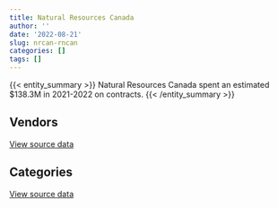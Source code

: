 ```yaml
---
title: Natural Resources Canada
author: ''
date: '2022-08-21'
slug: nrcan-rncan
categories: []
tags: []
---
```


<script src="/rmarkdown-libs/htmlwidgets/htmlwidgets.js"></script>
<link href="/rmarkdown-libs/datatables-css/datatables-crosstalk.css" rel="stylesheet" />
<script src="/rmarkdown-libs/datatables-binding/datatables.js"></script>
<script src="/rmarkdown-libs/jquery/jquery-3.6.0.min.js"></script>
<link href="/rmarkdown-libs/dt-core-bootstrap/css/dataTables.bootstrap.min.css" rel="stylesheet" />
<link href="/rmarkdown-libs/dt-core-bootstrap/css/dataTables.bootstrap.extra.css" rel="stylesheet" />
<script src="/rmarkdown-libs/dt-core-bootstrap/js/jquery.dataTables.min.js"></script>
<script src="/rmarkdown-libs/dt-core-bootstrap/js/dataTables.bootstrap.min.js"></script>
<link href="/rmarkdown-libs/crosstalk/css/crosstalk.min.css" rel="stylesheet" />
<script src="/rmarkdown-libs/crosstalk/js/crosstalk.min.js"></script>
<script src="/rmarkdown-libs/htmlwidgets/htmlwidgets.js"></script>
<link href="/rmarkdown-libs/datatables-css/datatables-crosstalk.css" rel="stylesheet" />
<script src="/rmarkdown-libs/datatables-binding/datatables.js"></script>
<script src="/rmarkdown-libs/jquery/jquery-3.6.0.min.js"></script>
<link href="/rmarkdown-libs/dt-core-bootstrap/css/dataTables.bootstrap.min.css" rel="stylesheet" />
<link href="/rmarkdown-libs/dt-core-bootstrap/css/dataTables.bootstrap.extra.css" rel="stylesheet" />
<script src="/rmarkdown-libs/dt-core-bootstrap/js/jquery.dataTables.min.js"></script>
<script src="/rmarkdown-libs/dt-core-bootstrap/js/dataTables.bootstrap.min.js"></script>
<link href="/rmarkdown-libs/crosstalk/css/crosstalk.min.css" rel="stylesheet" />
<script src="/rmarkdown-libs/crosstalk/js/crosstalk.min.js"></script>

{{< entity_summary >}}
Natural Resources Canada spent an estimated \$138.3M in 2021-2022 on contracts.
{{< /entity_summary >}}

## Vendors

<div id="htmlwidget-1" style="width:100%;height:auto;" class="datatables html-widget"></div>
<script type="application/json" data-for="htmlwidget-1">{"x":{"style":"bootstrap","filter":"none","vertical":false,"data":[["<a href=\"/vendors/4_office_automation/\">4 OFFICE AUTOMATION<\/a>","<a href=\"/vendors/49_solutions/\">49 SOLUTIONS<\/a>","<a href=\"/vendors/a_hundred_answers/\">A HUNDRED ANSWERS<\/a>","<a href=\"/vendors/ab_sciex/\">AB SCIEX<\/a>","<a href=\"/vendors/acart_communications/\">ACART COMMUNICATIONS<\/a>","<a href=\"/vendors/accenture/\">ACCENTURE<\/a>","<a href=\"/vendors/acosys_consulting_services/\">ACOSYS CONSULTING SERVICES<\/a>","<a href=\"/vendors/adga_group/\">ADGA GROUP<\/a>","<a href=\"/vendors/advanced_business_interiors/\">ADVANCED BUSINESS INTERIORS<\/a>","<a href=\"/vendors/advanced_chippewa_technologies/\">ADVANCED CHIPPEWA TECHNOLOGIES<\/a>","<a href=\"/vendors/aecom/\">AECOM<\/a>","<a href=\"/vendors/agilent/\">AGILENT<\/a>","<a href=\"/vendors/air_liquide_canada/\">AIR LIQUIDE CANADA<\/a>","<a href=\"/vendors/air_tindi/\">AIR TINDI<\/a>","<a href=\"/vendors/alpine_helicopters/\">ALPINE HELICOPTERS<\/a>","<a href=\"/vendors/als_canada/\">ALS CANADA<\/a>","<a href=\"/vendors/altis_human_resources/\">ALTIS HUMAN RESOURCES<\/a>","<a href=\"/vendors/amazon/\">AMAZON<\/a>","<a href=\"/vendors/ameresco_canada/\">AMERESCO CANADA<\/a>","<a href=\"/vendors/ansys_canada/\">ANSYS CANADA<\/a>","<a href=\"/vendors/aon_reed_stenhouse/\">AON REED STENHOUSE<\/a>","<a href=\"/vendors/applied_electonics/\">APPLIED ELECTONICS<\/a>","<a href=\"/vendors/apption/\">APPTION<\/a>","<a href=\"/vendors/arcadis_canada/\">ARCADIS CANADA<\/a>","<a href=\"/vendors/ari_financial_services/\">ARI FINANCIAL SERVICES<\/a>","<a href=\"/vendors/artemp_personnel_services/\">ARTEMP PERSONNEL SERVICES<\/a>","<a href=\"/vendors/asokan_business_interiors/\">ASOKAN BUSINESS INTERIORS<\/a>","<a href=\"/vendors/atco/\">ATCO<\/a>","<a href=\"/vendors/avi_spl_canada/\">AVI SPL CANADA<\/a>","<a href=\"/vendors/avjet_holding/\">AVJET HOLDING<\/a>","<a href=\"/vendors/banfield_seguin/\">BANFIELD SEGUIN<\/a>","<a href=\"/vendors/bdo_canada/\">BDO CANADA<\/a>","<a href=\"/vendors/beckman_coulter_canada/\">BECKMAN COULTER CANADA<\/a>","<a href=\"/vendors/bell_canada/\">BELL CANADA<\/a>","<a href=\"/vendors/blumetric_environmental/\">BLUMETRIC ENVIRONMENTAL<\/a>","<a href=\"/vendors/bmt_fleet_technology/\">BMT FLEET TECHNOLOGY<\/a>","<a href=\"/vendors/bouthillette_parizeau/\">BOUTHILLETTE PARIZEAU<\/a>","<a href=\"/vendors/brandt_tractor/\">BRANDT TRACTOR<\/a>","<a href=\"/vendors/bruker/\">BRUKER<\/a>","<a href=\"/vendors/bureau_veritas_canada/\">BUREAU VERITAS CANADA<\/a>","<a href=\"/vendors/c_core/\">C CORE<\/a>","<a href=\"/vendors/cache_computer_consulting/\">CACHE COMPUTER CONSULTING<\/a>","<a href=\"/vendors/calian/\">CALIAN<\/a>","<a href=\"/vendors/campbell_scientific_canada/\">CAMPBELL SCIENTIFIC CANADA<\/a>","<a href=\"/vendors/canada_post/\">CANADA POST<\/a>","<a href=\"/vendors/canadian_corps_of_commissionaires/\">CANADIAN CORPS OF COMMISSIONAIRES<\/a>","<a href=\"/vendors/canadian_helicopters/\">CANADIAN HELICOPTERS<\/a>","<a href=\"/vendors/canadian_north/\">CANADIAN NORTH<\/a>","<a href=\"/vendors/canadian_red_cross/\">CANADIAN RED CROSS<\/a>","<a href=\"/vendors/canadian_standards_association/\">CANADIAN STANDARDS ASSOCIATION<\/a>","<a href=\"/vendors/canon/\">CANON<\/a>","<a href=\"/vendors/cansel_survey_equipment/\">CANSEL SURVEY EQUIPMENT<\/a>","<a href=\"/vendors/carahsoft_technology/\">CARAHSOFT TECHNOLOGY<\/a>","<a href=\"/vendors/carleton_university/\">CARLETON UNIVERSITY<\/a>","<a href=\"/vendors/cbci_telecom/\">CBCI TELECOM<\/a>","<a href=\"/vendors/cdw_canada/\">CDW CANADA<\/a>","<a href=\"/vendors/cgi/\">CGI<\/a>","<a href=\"/vendors/charron_human_resources/\">CHARRON HUMAN RESOURCES<\/a>","<a href=\"/vendors/chubb_edwards/\">CHUBB EDWARDS<\/a>","<a href=\"/vendors/cistel_technology/\">CISTEL TECHNOLOGY<\/a>","<a href=\"/vendors/click_networks/\">CLICK NETWORKS<\/a>","<a href=\"/vendors/cnw_group/\">CNW GROUP<\/a>","<a href=\"/vendors/cofomo/\">COFOMO<\/a>","<a href=\"/vendors/colliers_project_leaders/\">COLLIERS PROJECT LEADERS<\/a>","<a href=\"/vendors/concept_controls/\">CONCEPT CONTROLS<\/a>","<a href=\"/vendors/contract_community/\">CONTRACT COMMUNITY<\/a>","<a href=\"/vendors/coradix_technology_consulting/\">CORADIX TECHNOLOGY CONSULTING<\/a>","<a href=\"/vendors/cossette_communications/\">COSSETTE COMMUNICATIONS<\/a>","<a href=\"/vendors/cpcs_transcom/\">CPCS TRANSCOM<\/a>","<a href=\"/vendors/csdc_systems/\">CSDC SYSTEMS<\/a>","<a href=\"/vendors/d4is_solutions/\">D4IS SOLUTIONS<\/a>","<a href=\"/vendors/dalhousie_university/\">DALHOUSIE UNIVERSITY<\/a>","<a href=\"/vendors/dalian_enterprises/\">DALIAN ENTERPRISES<\/a>","<a href=\"/vendors/dasco_equipment/\">DASCO EQUIPMENT<\/a>","<a href=\"/vendors/decisive_technologies/\">DECISIVE TECHNOLOGIES<\/a>","<a href=\"/vendors/dell_computer/\">DELL COMPUTER<\/a>","<a href=\"/vendors/deloitte_and_touche/\">DELOITTE AND TOUCHE<\/a>","<a href=\"/vendors/dew_engineering/\">DEW ENGINEERING<\/a>","<a href=\"/vendors/dillon_consulting/\">DILLON CONSULTING<\/a>","<a href=\"/vendors/dnr_consulting_group/\">DNR CONSULTING GROUP<\/a>","<a href=\"/vendors/donna_cona/\">DONNA CONA<\/a>","<a href=\"/vendors/dst_consulting_engineers/\">DST CONSULTING ENGINEERS<\/a>","<a href=\"/vendors/dynabook_canada/\">DYNABOOK CANADA<\/a>","<a href=\"/vendors/dynamic_personnel_consultants/\">DYNAMIC PERSONNEL CONSULTANTS<\/a>","<a href=\"/vendors/eagle_professional_resources/\">EAGLE PROFESSIONAL RESOURCES<\/a>","<a href=\"/vendors/eastpoint_engineering/\">EASTPOINT ENGINEERING<\/a>","<a href=\"/vendors/ebsco_canada/\">EBSCO CANADA<\/a>","<a href=\"/vendors/eclipsys_solutions/\">ECLIPSYS SOLUTIONS<\/a>","<a href=\"/vendors/ecole_de_langues_abce/\">ECOLE DE LANGUES ABCE<\/a>","<a href=\"/vendors/ecole_de_langues_la_cite/\">ECOLE DE LANGUES LA CITE<\/a>","<a href=\"/vendors/ekos_research_associates/\">EKOS RESEARCH ASSOCIATES<\/a>","<a href=\"/vendors/elsevier/\">ELSEVIER<\/a>","<a href=\"/vendors/empowered_networks/\">EMPOWERED NETWORKS<\/a>","<a href=\"/vendors/englobe/\">ENGLOBE<\/a>","<a href=\"/vendors/entrust/\">ENTRUST<\/a>","<a href=\"/vendors/environics_research_group/\">ENVIRONICS RESEARCH GROUP<\/a>","<a href=\"/vendors/eperformance/\">EPERFORMANCE<\/a>","<a href=\"/vendors/ernst_young/\">ERNST YOUNG<\/a>","<a href=\"/vendors/esbe_scientific_industries/\">ESBE SCIENTIFIC INDUSTRIES<\/a>","<a href=\"/vendors/esri/\">ESRI<\/a>","<a href=\"/vendors/excel_human_resources/\">EXCEL HUMAN RESOURCES<\/a>","<a href=\"/vendors/exp_services/\">EXP SERVICES<\/a>","<a href=\"/vendors/factiva/\">FACTIVA<\/a>","<a href=\"/vendors/fast_forward_french/\">FAST FORWARD FRENCH<\/a>","<a href=\"/vendors/fast_track_staffing/\">FAST TRACK STAFFING<\/a>","<a href=\"/vendors/fca_canada/\">FCA CANADA<\/a>","<a href=\"/vendors/federal_express_canada/\">FEDERAL EXPRESS CANADA<\/a>","<a href=\"/vendors/felix_technology/\">FELIX TECHNOLOGY<\/a>","<a href=\"/vendors/first_air/\">FIRST AIR<\/a>","<a href=\"/vendors/flight_fuels/\">FLIGHT FUELS<\/a>","<a href=\"/vendors/fmc_professionals/\">FMC PROFESSIONALS<\/a>","<a href=\"/vendors/ford_motor_company/\">FORD MOTOR COMPANY<\/a>","<a href=\"/vendors/fsc/\">FSC<\/a>","<a href=\"/vendors/fujitsu/\">FUJITSU<\/a>","<a href=\"/vendors/gamble_technologies/\">GAMBLE TECHNOLOGIES<\/a>","<a href=\"/vendors/gartner/\">GARTNER<\/a>","<a href=\"/vendors/gateway_mechanical_services/\">GATEWAY MECHANICAL SERVICES<\/a>","<a href=\"/vendors/gc_strategies/\">GC STRATEGIES<\/a>","<a href=\"/vendors/general_motors/\">GENERAL MOTORS<\/a>","<a href=\"/vendors/genesis_integration/\">GENESIS INTEGRATION<\/a>","<a href=\"/vendors/genome_quebec/\">GENOME QUEBEC<\/a>","<a href=\"/vendors/getinge_canada/\">GETINGE CANADA<\/a>","<a href=\"/vendors/gfl_environmental/\">GFL ENVIRONMENTAL<\/a>","<a href=\"/vendors/ghd/\">GHD<\/a>","<a href=\"/vendors/gilmore_reproductions/\">GILMORE REPRODUCTIONS<\/a>","<a href=\"/vendors/glasshouse_systems/\">GLASSHOUSE SYSTEMS<\/a>","<a href=\"/vendors/global_knowledge/\">GLOBAL KNOWLEDGE<\/a>","<a href=\"/vendors/global_total_office/\">GLOBAL TOTAL OFFICE<\/a>","<a href=\"/vendors/global_upholstery/\">GLOBAL UPHOLSTERY<\/a>","<a href=\"/vendors/golder_associates/\">GOLDER ASSOCIATES<\/a>","<a href=\"/vendors/goss_gilroy/\">GOSS GILROY<\/a>","<a href=\"/vendors/grand_toy/\">GRAND TOY<\/a>","<a href=\"/vendors/graybridge_international_consulting/\">GRAYBRIDGE INTERNATIONAL CONSULTING<\/a>","<a href=\"/vendors/great_slave_helicopters/\">GREAT SLAVE HELICOPTERS<\/a>","<a href=\"/vendors/h_h_construction/\">H H CONSTRUCTION<\/a>","<a href=\"/vendors/harnois_energies/\">HARNOIS ENERGIES<\/a>","<a href=\"/vendors/hatch/\">HATCH<\/a>","<a href=\"/vendors/haworth/\">HAWORTH<\/a>","<a href=\"/vendors/hewlett_packard/\">HEWLETT PACKARD<\/a>","<a href=\"/vendors/hitachi_data_systems/\">HITACHI DATA SYSTEMS<\/a>","<a href=\"/vendors/honeywell/\">HONEYWELL<\/a>","<a href=\"/vendors/horizant/\">HORIZANT<\/a>","<a href=\"/vendors/hoskin_scientific/\">HOSKIN SCIENTIFIC<\/a>","<a href=\"/vendors/hubspoke/\">HUBSPOKE<\/a>","<a href=\"/vendors/hypertec/\">HYPERTEC<\/a>","<a href=\"/vendors/ibiska_telecom/\">IBISKA TELECOM<\/a>","<a href=\"/vendors/ibm_canada/\">IBM CANADA<\/a>","<a href=\"/vendors/ifathom/\">IFATHOM<\/a>","<a href=\"/vendors/ihs_global/\">IHS GLOBAL<\/a>","<a href=\"/vendors/iic_technologies/\">IIC TECHNOLOGIES<\/a>","<a href=\"/vendors/imp_group/\">IMP GROUP<\/a>","<a href=\"/vendors/info_tech_research_group/\">INFO TECH RESEARCH GROUP<\/a>","<a href=\"/vendors/integra_networks/\">INTEGRA NETWORKS<\/a>","<a href=\"/vendors/interactive_audio_visual/\">INTERACTIVE AUDIO VISUAL<\/a>","<a href=\"/vendors/intergraph_canada/\">INTERGRAPH CANADA<\/a>","<a href=\"/vendors/ipss/\">IPSS<\/a>","<a href=\"/vendors/iron_mountain/\">IRON MOUNTAIN<\/a>","<a href=\"/vendors/itex/\">ITEX<\/a>","<a href=\"/vendors/j_l_richards_associates/\">J L RICHARDS ASSOCIATES<\/a>","<a href=\"/vendors/john_wiley_sons/\">JOHN WILEY SONS<\/a>","<a href=\"/vendors/kenn_borek_air/\">KENN BOREK AIR<\/a>","<a href=\"/vendors/keystone_environmental/\">KEYSTONE ENVIRONMENTAL<\/a>","<a href=\"/vendors/kone/\">KONE<\/a>","<a href=\"/vendors/konica_minolta_business_solutions/\">KONICA MINOLTA BUSINESS SOLUTIONS<\/a>","<a href=\"/vendors/kpmg/\">KPMG<\/a>","<a href=\"/vendors/kubota_canada/\">KUBOTA CANADA<\/a>","<a href=\"/vendors/kudlik_construction/\">KUDLIK CONSTRUCTION<\/a>","<a href=\"/vendors/kwc_architects/\">KWC ARCHITECTS<\/a>","<a href=\"/vendors/language_research_development_group/\">LANGUAGE RESEARCH DEVELOPMENT GROUP<\/a>","<a href=\"/vendors/lansdowne_technologies/\">LANSDOWNE TECHNOLOGIES<\/a>","<a href=\"/vendors/leo_pisces_services_group/\">LEO PISCES SERVICES GROUP<\/a>","<a href=\"/vendors/life_technologies/\">LIFE TECHNOLOGIES<\/a>","<a href=\"/vendors/like_10/\">LIKE 10<\/a>","<a href=\"/vendors/lionbridge/\">LIONBRIDGE<\/a>","<a href=\"/vendors/lumina_it/\">LUMINA IT<\/a>","<a href=\"/vendors/m_d_charlton/\">M D CHARLTON<\/a>","<a href=\"/vendors/macdonald_dettwiler_and_associates/\">MACDONALD DETTWILER AND ASSOCIATES<\/a>","<a href=\"/vendors/maplesoft_consulting/\">MAPLESOFT CONSULTING<\/a>","<a href=\"/vendors/marine_contractors/\">MARINE CONTRACTORS<\/a>","<a href=\"/vendors/martec/\">MARTEC<\/a>","<a href=\"/vendors/maverin/\">MAVERIN<\/a>","<a href=\"/vendors/maxsys_staffing_and_consulting/\">MAXSYS STAFFING AND CONSULTING<\/a>","<a href=\"/vendors/maxxam_analytics/\">MAXXAM ANALYTICS<\/a>","<a href=\"/vendors/mcelhanney_associates/\">MCELHANNEY ASSOCIATES<\/a>","<a href=\"/vendors/mckinsey_and_company/\">MCKINSEY AND COMPANY<\/a>","<a href=\"/vendors/mcw_custom_energy_solutions/\">MCW CUSTOM ENERGY SOLUTIONS<\/a>","<a href=\"/vendors/mdos_consulting/\">MDOS CONSULTING<\/a>","<a href=\"/vendors/media_q/\">MEDIA Q<\/a>","<a href=\"/vendors/messa_computing/\">MESSA COMPUTING<\/a>","<a href=\"/vendors/michael_wager_consulting/\">MICHAEL WAGER CONSULTING<\/a>","<a href=\"/vendors/microsoft_canada/\">MICROSOFT CANADA<\/a>","<a href=\"/vendors/millbrook_tactical/\">MILLBROOK TACTICAL<\/a>","<a href=\"/vendors/mindwire_systems/\">MINDWIRE SYSTEMS<\/a>","<a href=\"/vendors/mishkumi_technologies/\">MISHKUMI TECHNOLOGIES<\/a>","<a href=\"/vendors/mnp/\">MNP<\/a>","<a href=\"/vendors/modis_canada/\">MODIS CANADA<\/a>","<a href=\"/vendors/moriyama_teshima_architects/\">MORIYAMA TESHIMA ARCHITECTS<\/a>","<a href=\"/vendors/morpho_canada/\">MORPHO CANADA<\/a>","<a href=\"/vendors/morrison_hershfield/\">MORRISON HERSHFIELD<\/a>","<a href=\"/vendors/mts_allstream/\">MTS ALLSTREAM<\/a>","<a href=\"/vendors/mustang_helicopters/\">MUSTANG HELICOPTERS<\/a>","<a href=\"/vendors/mustang_survival/\">MUSTANG SURVIVAL<\/a>","<a href=\"/vendors/nanometrics/\">NANOMETRICS<\/a>","<a href=\"/vendors/nations_translation_group/\">NATIONS TRANSLATION GROUP<\/a>","<a href=\"/vendors/nattiq/\">NATTIQ<\/a>","<a href=\"/vendors/newfound_recruiting/\">NEWFOUND RECRUITING<\/a>","<a href=\"/vendors/nisha_techonologies/\">NISHA TECHONOLOGIES<\/a>","<a href=\"/vendors/nitam_solutions/\">NITAM SOLUTIONS<\/a>","<a href=\"/vendors/nova_networks/\">NOVA NETWORKS<\/a>","<a href=\"/vendors/onx_enterprise_solutions/\">ONX ENTERPRISE SOLUTIONS<\/a>","<a href=\"/vendors/openframe_technologies/\">OPENFRAME TECHNOLOGIES<\/a>","<a href=\"/vendors/opentext/\">OPENTEXT<\/a>","<a href=\"/vendors/oracle_canada/\">ORACLE CANADA<\/a>","<a href=\"/vendors/orangutech/\">ORANGUTECH<\/a>","<a href=\"/vendors/pacwill_environmental/\">PACWILL ENVIRONMENTAL<\/a>","<a href=\"/vendors/pal_aerospace/\">PAL AEROSPACE<\/a>","<a href=\"/vendors/paladin_group/\">PALADIN GROUP<\/a>","<a href=\"/vendors/panasonic/\">PANASONIC<\/a>","<a href=\"/vendors/pepco/\">PEPCO<\/a>","<a href=\"/vendors/petrovalue_products/\">PETROVALUE PRODUCTS<\/a>","<a href=\"/vendors/phaselock_systems_international/\">PHASELOCK SYSTEMS INTERNATIONAL<\/a>","<a href=\"/vendors/pitney_bowes/\">PITNEY BOWES<\/a>","<a href=\"/vendors/podolinsky_equipment/\">PODOLINSKY EQUIPMENT<\/a>","<a href=\"/vendors/polaris_industries/\">POLARIS INDUSTRIES<\/a>","<a href=\"/vendors/portage_personnel/\">PORTAGE PERSONNEL<\/a>","<a href=\"/vendors/pra/\">PRA<\/a>","<a href=\"/vendors/precisionit/\">PRECISIONIT<\/a>","<a href=\"/vendors/pricewaterhouse_coopers/\">PRICEWATERHOUSE COOPERS<\/a>","<a href=\"/vendors/printers_plus/\">PRINTERS PLUS<\/a>","<a href=\"/vendors/procom_consultants/\">PROCOM CONSULTANTS<\/a>","<a href=\"/vendors/promaxis/\">PROMAXIS<\/a>","<a href=\"/vendors/proquest/\">PROQUEST<\/a>","<a href=\"/vendors/protak_consulting_group/\">PROTAK CONSULTING GROUP<\/a>","<a href=\"/vendors/purespirit_solutions/\">PURESPIRIT SOLUTIONS<\/a>","<a href=\"/vendors/qiagen/\">QIAGEN<\/a>","<a href=\"/vendors/qinetiq/\">QINETIQ<\/a>","<a href=\"/vendors/qmr/\">QMR<\/a>","<a href=\"/vendors/quantum_management_services/\">QUANTUM MANAGEMENT SERVICES<\/a>","<a href=\"/vendors/queen_s_university/\">QUEEN S UNIVERSITY<\/a>","<a href=\"/vendors/r_e_gilmore_investments/\">R E GILMORE INVESTMENTS<\/a>","<a href=\"/vendors/r_r_international_translation/\">R R INTERNATIONAL TRANSLATION<\/a>","<a href=\"/vendors/radiation_solutions/\">RADIATION SOLUTIONS<\/a>","<a href=\"/vendors/randstad/\">RANDSTAD<\/a>","<a href=\"/vendors/raymond_chabot_grant_thornton/\">RAYMOND CHABOT GRANT THORNTON<\/a>","<a href=\"/vendors/rgb_media/\">RGB MEDIA<\/a>","<a href=\"/vendors/risk_sciences_international/\">RISK SCIENCES INTERNATIONAL<\/a>","<a href=\"/vendors/s_p_global_market_intelligence/\">S P GLOBAL MARKET INTELLIGENCE<\/a>","<a href=\"/vendors/salesforce_canada/\">SALESFORCE CANADA<\/a>","<a href=\"/vendors/samson_and_associates/\">SAMSON AND ASSOCIATES<\/a>","<a href=\"/vendors/sas_institute/\">SAS INSTITUTE<\/a>","<a href=\"/vendors/sharp_electronics/\">SHARP ELECTRONICS<\/a>","<a href=\"/vendors/shi_canada/\">SHI CANADA<\/a>","<a href=\"/vendors/si_systems/\">SI SYSTEMS<\/a>","<a href=\"/vendors/siemens/\">SIEMENS<\/a>","<a href=\"/vendors/sierra_systems_group/\">SIERRA SYSTEMS GROUP<\/a>","<a href=\"/vendors/simex_defence/\">SIMEX DEFENCE<\/a>","<a href=\"/vendors/simplex_grinnell/\">SIMPLEX GRINNELL<\/a>","<a href=\"/vendors/slr_consulting_canada/\">SLR CONSULTING CANADA<\/a>","<a href=\"/vendors/snc_lavalin/\">SNC LAVALIN<\/a>","<a href=\"/vendors/softchoice/\">SOFTCHOICE<\/a>","<a href=\"/vendors/softsim_technologies/\">SOFTSIM TECHNOLOGIES<\/a>","<a href=\"/vendors/sra_staffing_solutions/\">SRA STAFFING SOLUTIONS<\/a>","<a href=\"/vendors/st_joseph_print_group/\">ST JOSEPH PRINT GROUP<\/a>","<a href=\"/vendors/stantec/\">STANTEC<\/a>","<a href=\"/vendors/steris_canada/\">STERIS CANADA<\/a>","<a href=\"/vendors/stiff_sentences/\">STIFF SENTENCES<\/a>","<a href=\"/vendors/stoneworks_technologies/\">STONEWORKS TECHNOLOGIES<\/a>","<a href=\"/vendors/stratos/\">STRATOS<\/a>","<a href=\"/vendors/systemscope/\">SYSTEMSCOPE<\/a>","<a href=\"/vendors/tag_hr/\">TAG HR<\/a>","<a href=\"/vendors/tecsis/\">TECSIS<\/a>","<a href=\"/vendors/teknion/\">TEKNION<\/a>","<a href=\"/vendors/teksystems_canada/\">TEKSYSTEMS CANADA<\/a>","<a href=\"/vendors/telecom_computer_services/\">TELECOM COMPUTER SERVICES<\/a>","<a href=\"/vendors/tenaquip/\">TENAQUIP<\/a>","<a href=\"/vendors/teramach_technologies/\">TERAMACH TECHNOLOGIES<\/a>","<a href=\"/vendors/testforce_systems/\">TESTFORCE SYSTEMS<\/a>","<a href=\"/vendors/tetra_tech/\">TETRA TECH<\/a>","<a href=\"/vendors/the_aim_group/\">THE AIM GROUP<\/a>","<a href=\"/vendors/the_halifax_group/\">THE HALIFAX GROUP<\/a>","<a href=\"/vendors/the_masha_krupp_translation_group/\">THE MASHA KRUPP TRANSLATION GROUP<\/a>","<a href=\"/vendors/the_mathworks/\">THE MATHWORKS<\/a>","<a href=\"/vendors/the_right_door_consulting/\">THE RIGHT DOOR CONSULTING<\/a>","<a href=\"/vendors/thermo_fisher_scientific/\">THERMO FISHER SCIENTIFIC<\/a>","<a href=\"/vendors/thyssenkrupp_elevator/\">THYSSENKRUPP ELEVATOR<\/a>","<a href=\"/vendors/tiree/\">TIREE<\/a>","<a href=\"/vendors/toshiba_canada/\">TOSHIBA CANADA<\/a>","<a href=\"/vendors/totem_offisource/\">TOTEM OFFISOURCE<\/a>","<a href=\"/vendors/toure_cleaning_services/\">TOURE CLEANING SERVICES<\/a>","<a href=\"/vendors/toyota/\">TOYOTA<\/a>","<a href=\"/vendors/transpolar_technology/\">TRANSPOLAR TECHNOLOGY<\/a>","<a href=\"/vendors/troy_life_fire_safety/\">TROY LIFE FIRE SAFETY<\/a>","<a href=\"/vendors/tundra_technical_solutions/\">TUNDRA TECHNICAL SOLUTIONS<\/a>","<a href=\"/vendors/turtle_island_staffing/\">TURTLE ISLAND STAFFING<\/a>","<a href=\"/vendors/tyco_integrated_fire_security/\">TYCO INTEGRATED FIRE SECURITY<\/a>","<a href=\"/vendors/unisource/\">UNISOURCE<\/a>","<a href=\"/vendors/universal_helicopters/\">UNIVERSAL HELICOPTERS<\/a>","<a href=\"/vendors/universite_laval/\">UNIVERSITE LAVAL<\/a>","<a href=\"/vendors/university_of_alberta/\">UNIVERSITY OF ALBERTA<\/a>","<a href=\"/vendors/university_of_british_columbia/\">UNIVERSITY OF BRITISH COLUMBIA<\/a>","<a href=\"/vendors/university_of_calgary/\">UNIVERSITY OF CALGARY<\/a>","<a href=\"/vendors/university_of_guelph/\">UNIVERSITY OF GUELPH<\/a>","<a href=\"/vendors/university_of_new_brunswick/\">UNIVERSITY OF NEW BRUNSWICK<\/a>","<a href=\"/vendors/university_of_ottawa/\">UNIVERSITY OF OTTAWA<\/a>","<a href=\"/vendors/university_of_regina/\">UNIVERSITY OF REGINA<\/a>","<a href=\"/vendors/university_of_saskatchewan/\">UNIVERSITY OF SASKATCHEWAN<\/a>","<a href=\"/vendors/university_of_toronto/\">UNIVERSITY OF TORONTO<\/a>","<a href=\"/vendors/university_of_waterloo/\">UNIVERSITY OF WATERLOO<\/a>","<a href=\"/vendors/university_of_western_ontario/\">UNIVERSITY OF WESTERN ONTARIO<\/a>","<a href=\"/vendors/vaisala_canada/\">VAISALA CANADA<\/a>","<a href=\"/vendors/veritaaq_technology_house/\">VERITAAQ TECHNOLOGY HOUSE<\/a>","<a href=\"/vendors/vwr_international/\">VWR INTERNATIONAL<\/a>","<a href=\"/vendors/wajax/\">WAJAX<\/a>","<a href=\"/vendors/waste_connections_of_canada/\">WASTE CONNECTIONS OF CANADA<\/a>","<a href=\"/vendors/waste_management_of_canada/\">WASTE MANAGEMENT OF CANADA<\/a>","<a href=\"/vendors/waters/\">WATERS<\/a>","<a href=\"/vendors/weatherhaven_canada/\">WEATHERHAVEN CANADA<\/a>","<a href=\"/vendors/wolters_kluwer/\">WOLTERS KLUWER<\/a>","<a href=\"/vendors/wood_canada/\">WOOD CANADA<\/a>","<a href=\"/vendors/workdynamics_technologies/\">WORKDYNAMICS TECHNOLOGIES<\/a>","<a href=\"/vendors/wsp/\">WSP<\/a>","<a href=\"/vendors/xerox/\">XEROX<\/a>","<a href=\"/vendors/zodiac_hurricane_technologies/\">ZODIAC HURRICANE TECHNOLOGIES<\/a>"],[15782.71,null,0,22001.83,13528.7,null,null,139421.84,338069.63,56083.63,42107.9,337240.36,45592.23,54483.02,11648.77,141790.81,290355.24,null,557916.97,736534.27,12288.37,324434.58,null,152157.19,89381.86,167554.33,11131.63,1306255.88,89303.18,null,8549.73,196786.68,4015.11,0,0,31330.6,202922.85,null,null,0,null,64527.2,842238.64,120403.49,13918.21,3810878.61,734418.46,724208.68,7699.07,77884.72,397613.15,71317.34,54025.11,146497.33,297793.1,1124207.15,null,33900,21106.06,639165.49,null,36551.78,null,160145.95,null,0,22600,122782.19,null,32476.88,201877.46,145141.07,33449.16,784990,15142,15290.94,1270701.9,99499.42,null,null,134236.44,null,null,104107.6,44239.5,null,160482.28,16176.52,22302,80095.98,null,979525.73,19557.86,0,45031.9,168115.75,806955.22,0,null,1008338.43,3213135.14,null,null,62335.5,null,144145.3,null,262489.5,816376.96,null,7575.61,303235.41,2673287.04,null,null,177323.45,null,157522.66,272107.09,87490.28,95713.72,null,21905.37,null,2870.02,null,null,null,20464.13,11842.4,249790.73,64053.27,32982.26,3569684.66,null,231666.83,24973,null,12172.1,175150.01,154355.4,53388.79,225581.52,null,961791.8,344332.94,133871.1,null,107643.22,0.21,null,62550,109454.63,null,null,26372,317393.58,102981.31,126648.14,null,4750123.45,0,15562.34,4122.01,342450.46,null,26460,24588.11,null,23136.75,415889.93,null,163436.09,null,57482.63,null,1814308.12,907782.32,null,null,null,63448.93,0.2,24990,24860,0.29,203679.01,105198.36,557624.22,1126429.14,491769.94,26091.1,203679.01,43074.92,null,72295.44,2236.87,4352.38,31863.41,44546.04,null,23399.83,2626977.3,null,16459.69,489086.91,806446.43,null,98687.51,22321.63,1551100.13,83051.36,null,37606.93,null,11661.24,10919.45,null,null,null,110206.84,7136.71,null,null,122151.55,78096.74,35979.2,256285.09,116287.21,613961.31,182852.84,72055.69,null,279943.87,19446.3,null,145546.23,43975.89,44679.2,null,149258.43,192928.29,11512.44,97346.87,903994.36,19323,127941.31,null,322839.27,68907.42,126757.08,33617.53,365971.64,4733.41,158701.72,102265.99,282500,73937.04,0,139667.73,null,242150.98,207900.6,173992.28,11569.34,16950,165029.7,908611.37,96809.37,336733.82,null,162573.8,1994539.72,178680.12,52150.5,821214.58,81278.64,0.28,146437.01,null,10328.2,54494.57,49939.35,514442.7,113703.89,23730,165475.79,11321.69,342374.13,null,398560.42,20269.39,203679.01,null,null,null,2453103.77,267970.42,189709.15,210888.41,63304.5,69964.92,149979.41,77108.8,24249.17,null,48489.2,94559,23721.88,23358.33,1117128.95,53744.97,null,6537.84,null,96312.85,19213.48,31727,null,242.36,437746.62,33003.5,null],[null,null,null,13201.1,null,null,3525.59,116319.38,96958.16,89612.68,12915.26,501680.91,75117.23,160084.68,12363.83,96658.62,597596.79,null,534404.09,364373.47,12012.58,null,326677.69,0,37466.92,89154.66,null,1275963.01,42531.9,556954.47,52820.57,205619.04,22168.59,0.5,15059.52,46074.4,112951.16,10336.51,null,33649.98,79181.93,201832.85,910168.79,91762.28,12543,3722472.69,895329.91,502898.27,3860.08,9042.6,365950.31,82172.22,18477.28,154190.6,32379.57,687497.24,74814.24,27911,null,1302559.54,24076.06,31999.93,103520.09,217962.1,null,null,3688690.29,240640.46,null,29435.3,506076.37,46283.6,197457.94,805504,null,2602.2,2176748.91,99772.33,7523.42,12688.8,362159.08,9169.08,374518.38,56852.58,null,null,160921.95,15917.71,11520,21840,null,533777.49,null,29622.47,null,null,827063.89,147414.15,null,1038312.92,3075878.71,null,27124.9,152096.1,null,77458.26,null,121133.39,831895.68,null,null,36640.8,1567351.85,null,40295.8,188823,39343.5,133026.12,102376.54,70099.79,37647.89,null,35222.05,null,10298.3,1337.07,null,null,4543.11,null,194041.06,14482.03,37064.18,3199966.73,34025.43,null,null,17864,10041.39,42921.92,156806.03,12356.31,130779.21,null,362967.53,null,20189.94,85086.29,null,152396.58,28250,55822,135076.42,null,19913.09,77023,284017.53,58621.95,211607.43,null,3721993.28,0,15604.98,6372.25,51281.14,61044.79,null,11708.62,null,null,705145.38,null,139408.99,null,77160.75,59950.43,1938497.3,354054.05,18501.72,62150,428206.71,62755.68,0.2,95929.64,null,0.29,102118.52,85727.33,471623.58,1034849.4,416278.15,26162.58,102118.52,7484.54,445.81,359679.65,38985.53,7707.98,90800.7,77494.68,271845,null,391548.12,null,86060.67,594777.85,2516859.38,1030.72,90390.94,null,888688.06,17182.98,null,69343.27,null,null,null,1545.72,11500,150144.96,157628.89,22637.13,null,18563.3,130479.87,58840.01,76455.8,83602.87,122380.51,null,183353.8,48676.76,39747.75,107017.06,null,null,893201.66,null,15281,108557.06,null,22352.53,40129.13,188447.12,791000,null,186615.87,null,70721.97,39060.98,125731.93,16465.91,16167,1984.14,null,null,null,24408,0,35626.99,16916.1,242814.41,null,415672.62,null,null,null,632128.7,268425.99,122379.58,null,72823.18,4264227.91,null,24053.97,738787.52,41018.44,0.28,218964.6,null,null,206369.71,55954.94,347028.75,33060.51,null,null,null,346175.24,null,399652.37,12644.16,102118.52,24163.41,null,null,1655697.81,275689.48,222916.35,235506.9,182047.04,39295.83,135336.13,80780.22,null,76930.73,35437.82,125008.23,102587.84,39382.93,1588072.45,89432.13,11899.91,6555.75,3851.03,null,null,32667.67,145908.31,44130.6,357958.19,31675.55,null],[null,null,43412.4,null,null,null,101894,null,null,52002.41,28069.73,562769.49,48960.76,188876.1,11854.5,87074.53,1031018.42,1062089.12,532943.97,271495.39,12653.14,null,879507.34,0,75054.5,139426.06,null,1260055.18,191946.16,null,null,237142.82,null,886593.08,0,null,112643.55,20150.25,null,577116.31,67305.63,719633.07,405582.92,78305.65,null,4161443.81,453296.22,761049.06,null,157618.38,334208.98,13173.54,97684.19,84426.48,9313.68,344062.58,89940.65,null,null,1282982.87,null,32982.87,null,154140.87,18354.59,null,311309.71,null,85046.63,7313.63,504693.65,100930,147823.71,400355.72,null,288569.81,446287.66,99499.73,29766.58,null,262266.06,52292.39,null,10365.07,null,null,127155.04,15916.3,null,23674,42976.62,1574840.86,null,39352.37,null,149791.9,789132.71,22922.6,19776.3,1415305.96,2882495.12,34492.49,24279.69,97374.39,39747.75,182836.26,null,37155.45,722950.7,28086.24,null,96872.74,null,null,null,5112.32,null,142114.78,221803.56,36420.16,100606.08,null,17946.99,null,39000.42,21218.68,27572,14954.6,11483.99,33886.44,184870.46,null,29536.91,1273290.5,38777.45,null,79450.01,null,null,20326.44,158884.8,26883.83,347675.95,null,35537.37,null,162.82,184860.09,null,88739.94,null,55822,null,null,null,null,214263.06,47054.74,319075.02,null,3573769.54,0,24349.97,4001.08,null,null,null,null,null,null,686487.1,79651.65,46469.66,null,151064.44,153486.82,1588588.13,986486.49,11281.73,null,912142.35,42194.8,0.2,0,null,0.29,null,70862.8,155699.88,594652.11,689147.35,6504.9,null,null,240674.19,293548.03,null,7696.05,63497.48,189943.16,12189.81,null,45268.9,14039.41,85825.53,504501.07,976043.88,56756.3,null,null,null,109867.58,null,730.52,37960.64,null,null,9727.39,null,null,25044.35,null,33022.25,null,132622.05,null,null,122087.63,null,null,182852.84,28011.11,null,null,11271.15,null,243011.1,null,131220,157861.86,null,69046.62,39863.35,588523.43,847500,null,155532.21,729209.67,519333.09,21337.06,90011.68,null,367300.38,6291.91,223823.62,null,null,79185.88,0,101940.47,null,242150.98,null,290512.74,null,11300,null,1117897.43,4400.43,80249.17,null,51560.96,3065011.14,47665.8,null,615056.69,204702.02,0.28,55246.54,99762.62,null,178493.25,55802.06,482188.55,32970.18,null,null,null,414541.84,null,199826.18,28785.24,null,null,null,3615.95,1244035.24,289163.73,160973.89,128593.2,133839.32,116960.55,79116.47,88374.77,null,16478.87,63968.28,179437.86,84018.87,102400.14,2051556.56,15971.28,null,1092.63,11245.02,null,null,23090.48,83187.55,14690,51518.74,29075.17,null],[null,39945.5,233022.46,null,null,32205,114603.14,25990,null,534167.11,90995.86,1209053.22,150271.36,180579,13231.83,86842.21,1112581.66,1469065.14,537320.66,346246.56,null,0,879507.34,null,105869.82,207704.04,157341,1326697.25,214325.99,null,14413.15,353195.32,null,30325.83,null,null,32307.28,null,0,716730.22,null,719633.07,65148.37,null,12656,4534646.03,547859.52,125012.83,null,142905.27,214075.89,141106,97684.19,491777.63,null,28240.79,283909.05,null,null,1430788.59,null,35862.46,null,154140.87,null,493076.27,null,null,39550.01,null,3667080.09,154790.6,null,217977.44,null,77062.35,542401.13,349329.56,null,null,345782.47,52292.39,656006.81,35181.39,null,23301.96,169689.83,17256.31,null,null,95121.58,379095.93,18205.68,null,null,170979.99,403812.31,69000,18249.39,1165674.93,2377063.23,null,4437.88,226845.87,null,null,23523.5,524618.88,718380.48,null,null,82854.05,null,1306836.97,41943.78,686981.36,null,147752.89,211709.75,null,121765.64,9666.02,53339.64,39550,null,null,null,19293.48,null,null,null,null,62783.79,1835127.4,null,null,79796.33,24345.07,null,38671.11,180505.8,161221.62,201396.18,99666,29803.69,35357.7,9932.15,184860.09,null,205712.45,null,114660.44,null,41659.15,null,null,279192.77,8921.05,279181.08,498200.23,3149224.06,null,51378.5,2663.35,39815.55,51959.56,null,null,7328.95,null,684036.17,44827.18,null,0.48,59094.2,96218.42,1408506.1,659459.46,null,null,464297.82,139511.81,0.2,39899.99,null,null,null,54758.26,151007.55,2795896.9,1038196.34,null,null,null,87010,219905.12,null,3343.67,1127.64,200429.17,0,null,972890.24,0.71,85825.53,18249.59,1133831.94,23260.3,27933.6,null,null,117707.43,290578.31,13332.07,null,null,null,null,null,339448.97,null,null,null,null,291366.07,null,null,114217.13,null,null,102847.32,99942.46,null,null,null,56026.05,138563.18,null,117425,157861.86,39666.38,35653.76,null,713599.19,1755247.55,null,34723.74,511287.03,592979.64,42069.43,61812.83,60713.98,416349.81,69448.02,107238.24,null,null,null,null,12041.28,27289.5,null,1319.66,468104.81,null,39126.25,null,1148681.39,null,248552.43,102434.5,10333.37,2109228.43,null,41471.65,82739.03,54959.82,108964.06,48732.76,null,null,111918.01,42042.65,1721141.63,32970.18,null,null,8436.34,451301.89,33481.35,null,null,null,39945.5,23451.38,87988.02,null,67895.16,310713.95,265204.73,219079.5,84741.85,39462.34,136502.42,15000,null,141150,138175.87,120406.01,102400.14,1617348.75,141037.1,null,null,7517.22,null,null,37719.82,null,2945.03,89366.43,23107.65,22781.72]],"container":"<table class=\"table table-striped table-hover row-border order-column display\">\n  <thead>\n    <tr>\n      <th>Vendor<\/th>\n      <th>2018-2019<\/th>\n      <th>2019-2020<\/th>\n      <th>2020-2021<\/th>\n      <th>2021-2022<\/th>\n    <\/tr>\n  <\/thead>\n<\/table>","options":{"order":[[4,"desc"]],"pageLength":10,"autoWidth":true,"columnDefs":[{"targets":1,"render":"function(data, type, row, meta) {\n    return type !== 'display' ? data : DTWidget.formatCurrency(data, \"$\", 2, 3, \",\", \".\", true, null);\n  }"},{"targets":2,"render":"function(data, type, row, meta) {\n    return type !== 'display' ? data : DTWidget.formatCurrency(data, \"$\", 2, 3, \",\", \".\", true, null);\n  }"},{"targets":3,"render":"function(data, type, row, meta) {\n    return type !== 'display' ? data : DTWidget.formatCurrency(data, \"$\", 2, 3, \",\", \".\", true, null);\n  }"},{"targets":4,"render":"function(data, type, row, meta) {\n    return type !== 'display' ? data : DTWidget.formatCurrency(data, \"$\", 2, 3, \",\", \".\", true, null);\n  }"},{"width":"16%","targets":[1,2,3,4]},{"className":"dt-right","targets":[1,2,3,4]}],"orderClasses":false}},"evals":["options.columnDefs.0.render","options.columnDefs.1.render","options.columnDefs.2.render","options.columnDefs.3.render"],"jsHooks":[]}</script>
<p class="text-right">
<a href="https://github.com/GoC-Spending/contracts-data/tree/main/data/out/departments/nrcan-rncan/summary_by_fiscal_year_by_vendor.csv" class="source-data-link btn btn-link">View source data</a>
</p>

## Categories

<div id="htmlwidget-2" style="width:100%;height:auto;" class="datatables html-widget"></div>
<script type="application/json" data-for="htmlwidget-2">{"x":{"style":"bootstrap","filter":"none","vertical":false,"data":[["<a href=\"/categories/0_other/\">(Other)<\/a>","<a href=\"/categories/1_facilities_and_construction/\">Facilities and construction<\/a>","<a href=\"/categories/10_office_management/\">Office management<\/a>","<a href=\"/categories/2_professional_services/\">Professional services<\/a>","<a href=\"/categories/3_information_technology/\">Information technology<\/a>","<a href=\"/categories/4_medical/\">Medical<\/a>","<a href=\"/categories/5_transportation_and_logistics/\">Transportation and logistics<\/a>","<a href=\"/categories/6_industrial_products_and_services/\">Industrial products and services<\/a>","<a href=\"/categories/7_travel/\">Travel<\/a>","<a href=\"/categories/8_security_and_protection/\">Security and protection<\/a>","<a href=\"/categories/9_human_capital/\">Human capital<\/a>"],[6985297.32,4253574.49,3566952.43,53367189.37,30977381.56,19078.64,18453557.42,13342050.36,405540.03,4248002.59,6218119.13],[4907661.26,3732788.82,2242245.29,41532927.79,37034967.52,52965.12,15705656.51,10357935.84,13335,4234141.03,10225048.48],[4858885.57,4557090.46,1340770.47,40199664.5,40453486.64,42566.18,11215964.45,8800318.9,null,4073022.03,7804266.29],[5199821.77,4480849.85,1471794.23,46295547.76,39208134.93,128240.16,13299538.37,15242118.89,108964.06,4540361.16,8368069.12]],"container":"<table class=\"table table-striped table-hover row-border order-column display\">\n  <thead>\n    <tr>\n      <th>Category<\/th>\n      <th>2018-2019<\/th>\n      <th>2019-2020<\/th>\n      <th>2020-2021<\/th>\n      <th>2021-2022<\/th>\n    <\/tr>\n  <\/thead>\n<\/table>","options":{"order":[[4,"desc"]],"dom":"t","pageLength":30,"autoWidth":true,"columnDefs":[{"targets":1,"render":"function(data, type, row, meta) {\n    return type !== 'display' ? data : DTWidget.formatCurrency(data, \"$\", 2, 3, \",\", \".\", true, null);\n  }"},{"targets":2,"render":"function(data, type, row, meta) {\n    return type !== 'display' ? data : DTWidget.formatCurrency(data, \"$\", 2, 3, \",\", \".\", true, null);\n  }"},{"targets":3,"render":"function(data, type, row, meta) {\n    return type !== 'display' ? data : DTWidget.formatCurrency(data, \"$\", 2, 3, \",\", \".\", true, null);\n  }"},{"targets":4,"render":"function(data, type, row, meta) {\n    return type !== 'display' ? data : DTWidget.formatCurrency(data, \"$\", 2, 3, \",\", \".\", true, null);\n  }"},{"width":"16%","targets":[1,2,3,4]},{"className":"dt-right","targets":[1,2,3,4]}],"orderClasses":false,"lengthMenu":[10,25,30,50,100]}},"evals":["options.columnDefs.0.render","options.columnDefs.1.render","options.columnDefs.2.render","options.columnDefs.3.render"],"jsHooks":[]}</script>
<p class="text-right">
<a href="https://github.com/GoC-Spending/contracts-data/tree/main/data/out/departments/nrcan-rncan/summary_by_fiscal_year_by_category.csv" class="source-data-link btn btn-link">View source data</a>
</p>
